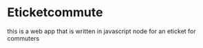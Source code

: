 Eticketcommute
==============

this is a web app that is written in javascript node for an eticket for commuters
